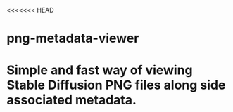 <<<<<<< HEAD
# png-metadata-viewer
Simple and fast way of viewing Stable Diffusion PNG files along side associated metadata.
=======
